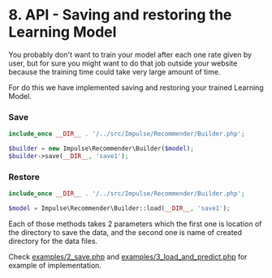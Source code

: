 # 8. API - Saving and restoring the Learning Model

You probably don't want to train your model after each one rate given by user, but for sure you might want
to do that job outside your website because the training time could take very large amount of time.

For do this we have implemented saving and restoring your trained Learning Model.

### Save

```php
include_once __DIR__ . '/../src/Impulse/Recommender/Builder.php';

$builder = new Impulse\Recommender\Builder($model);
$builder->save(__DIR__, 'save1');
```

### Restore

```php
include_once __DIR__ . '/../src/Impulse/Recommender/Builder.php';

$model = Impulse\Recommender\Builder::load(__DIR__, 'save1');
```

Each of those methods takes 2 parameters which the first one is location of the directory to save the data,
and the second one is name of created directory for the data files.

Check [examples/2_save.php](examples/2_save.php) and 
[examples/3_load_and_predict.php](examples/3_load_and_predict.php) for example of implementation.